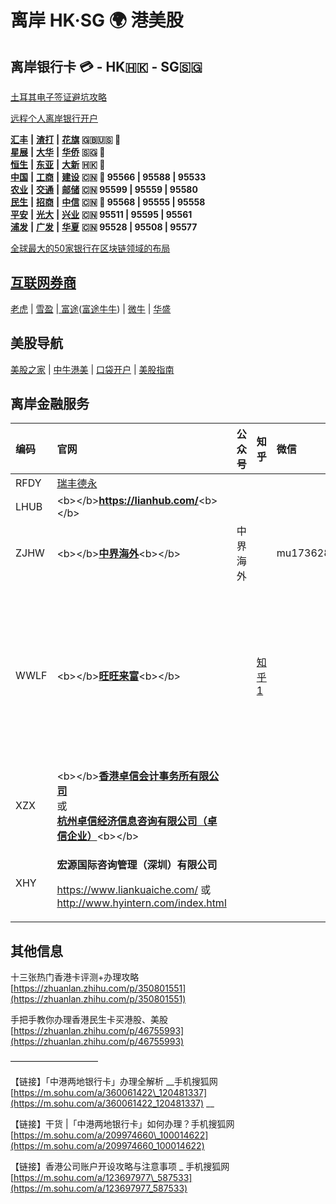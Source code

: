# 离岸 HK·SG 🌍 港美股

## 离岸银行卡  💳 - HK🇭🇰 - SG🇸🇬

[土耳其电子签证避坑攻略](https://zhuanlan.zhihu.com/p/145685753)

[远程个人离岸银行开户](https://wangwanglaifu.com/individual-remote-offshore-bank-account-opening/)

[**汇丰**](https://www.hsbc.com.cn/) **\|** [**渣打**](https://www.sc.com/cn/) **\|** [**花旗**](https://www.citi.com/) **🇬🇧🇺🇸 🚩**  
[**星展**](https://www.dbs.com.sg/) **\|** [**大华**](https://www.uob.com.sg/chi/) **\|** [**华侨**](https://www.ocbc.com/) **🇸🇬 🚩**  
[**恒生**](https://www.hangseng.com.cn/) **\|** [**东亚**](https://www.hkbea.com.cn/PersonalBusiness/) **\|** [**大新**](https://www.dahsing.com/) **🇭🇰 🚩**  
[**中国**](https://www.boc.cn/) **\|** [**工商**](http://www.icbc.com.cn/icbc/) **\|** [**建设**](http://www.ccb.com/cn) **🇨🇳 🚩 95566 \| 95588 \| 95533**  
[**农业**](http://www.abchina.com/cn/) **\|** [**交通**](http://www.bankcomm.com/) **\|** [**邮储**](https://www.psbc.com/cn) **🇨🇳      95599 \| 95559 \| 95580**  
[**民生**](https://www.cmbc.com.cn/) **\|** [**招商**](https://www.cmbchina.com/) **\|** [**中信**](http://www.citicbank.com/) **🇨🇳 🚩 95568 \| 95555 \| 95558**  
[**平安**](https://bank.pingan.com/) **\|** [**光大**](https://www.cebbank.com/) **\|** [**兴业**](https://www.cib.com.cn/) **🇨🇳      95511 \| 95595 \| 95561**  
[**浦发**](https://www.spdb.com.cn/) **\|** [**广发**](http://www.cgbchina.com.cn/) **\|** [**华夏**](https://www.hxb.com.cn/) **🇨🇳      95528 \| 95508 \| 95577**

[全球最大的50家银行在区块链领域的布局](https://cloud.tencent.com/developer/article/1356837)

## [互联网券商](https://zhuanlan.zhihu.com/p/349480662)

[老虎](https://www.itiger.com/) \| [雪盈](https://www.snowballsecurities.com/) \|[ 富途](https://www.futuhk.com/)\([富途牛牛](https://www.futunn.com/)\) \| [微牛](https://www.webull.com/) \| [华盛](https://www.vbkr.com/)

## 美股导航

[美股之家](https://www.mg21.com/) \| [中牛港美](https://www.zngm.com/) \| [口袋开户](https://www.kdkh.com/) \| [美股指南](https://investguider.com/)

## 离岸金融服务

<table>
  <thead>
    <tr>
      <th style="text-align:left">&#x7F16;&#x7801;</th>
      <th style="text-align:left"><b>&#x5B98;&#x7F51;</b>
      </th>
      <th style="text-align:left">&#x516C;&#x4F17;&#x53F7;</th>
      <th style="text-align:left">&#x77E5;&#x4E4E;</th>
      <th style="text-align:left">&#x5FAE;&#x4FE1;</th>
      <th style="text-align:left">&#x4E3B;&#x9875;1</th>
      <th style="text-align:left">&#x4E3B;&#x9875;2</th>
    </tr>
  </thead>
  <tbody>
    <tr>
      <td style="text-align:left">RFDY</td>
      <td style="text-align:left"><a href="https://www.rfdy.hk/">&#x745E;&#x4E30;&#x5FB7;&#x6C38;</a>
      </td>
      <td style="text-align:left"></td>
      <td style="text-align:left"></td>
      <td style="text-align:left"></td>
      <td style="text-align:left"></td>
      <td style="text-align:left"></td>
    </tr>
    <tr>
      <td style="text-align:left">LHUB</td>
      <td style="text-align:left">&lt;b&gt;&lt;/b&gt;<a href="https://lianhub.com/"><b>https://lianhub.com/</b></a>&lt;b&gt;&lt;/b&gt;</td>
      <td
      style="text-align:left"></td>
        <td style="text-align:left"></td>
        <td style="text-align:left"></td>
        <td style="text-align:left"></td>
        <td style="text-align:left"></td>
    </tr>
    <tr>
      <td style="text-align:left">ZJHW</td>
      <td style="text-align:left">&lt;b&gt;&lt;/b&gt;<a href="https://www.zjhw2020.com/"><b>&#x4E2D;&#x754C;&#x6D77;&#x5916;</b></a>&lt;b&gt;&lt;/b&gt;</td>
      <td
      style="text-align:left">&#x4E2D;&#x754C;&#x6D77;&#x5916;</td>
        <td style="text-align:left"></td>
        <td style="text-align:left">mu17362861994</td>
        <td style="text-align:left"></td>
        <td style="text-align:left"></td>
    </tr>
    <tr>
      <td style="text-align:left">WWLF</td>
      <td style="text-align:left">&lt;b&gt;&lt;/b&gt;<a href="https://wangwanglaifu.com/"><b>&#x65FA;&#x65FA;&#x6765;&#x5BCC;</b></a>&lt;b&gt;&lt;/b&gt;</td>
      <td
      style="text-align:left"></td>
        <td style="text-align:left"><a href="https://www.zhihu.com/people/wangwanglaifu">&#x77E5;&#x4E4E;1</a>
        </td>
        <td style="text-align:left"></td>
        <td style="text-align:left"><a href="https://wangwanglaifu.com/individual-offshore-services/">&#x4E2A;&#x4EBA;&#x79BB;&#x5CB8;&#x4E1A;&#x52A1; - &#x65FA;&#x65FA;&#x6765;&#x5BCC;</a>
        </td>
        <td style="text-align:left"><a href="https://wangwanglaifu.com/products-and-services/">&#x5176;&#x4ED6;&#x4EA7;&#x54C1;&#x4E0E;&#x670D;&#x52A1; - &#x65FA;&#x65FA;&#x6765;&#x5BCC;</a>
        </td>
    </tr>
    <tr>
      <td style="text-align:left">XZX</td>
      <td style="text-align:left">&lt;b&gt;&lt;/b&gt;<a href="http://www.zhuoxin.hk/"><b>&#x9999;&#x6E2F;&#x5353;&#x4FE1;&#x4F1A;&#x8BA1;&#x4E8B;&#x52A1;&#x6240;&#x6709;&#x9650;&#x516C;&#x53F8;</b> </a>
        <br
        />&#x6216;
        <br /><a href="http://www.zhuoxin.net/"><b>&#x676D;&#x5DDE;&#x5353;&#x4FE1;&#x7ECF;&#x6D4E;&#x4FE1;&#x606F;&#x54A8;&#x8BE2;&#x6709;&#x9650;&#x516C;&#x53F8;&#xFF08;&#x5353;&#x4FE1;&#x4F01;&#x4E1A;&#xFF09;</b></a>&lt;b&gt;&lt;/b&gt;</td>
      <td
      style="text-align:left"></td>
        <td style="text-align:left"></td>
        <td style="text-align:left"></td>
        <td style="text-align:left"></td>
        <td style="text-align:left"></td>
    </tr>
    <tr>
      <td style="text-align:left">XHY</td>
      <td style="text-align:left">
        <p><b>&#x5B8F;&#x6E90;&#x56FD;&#x9645;&#x54A8;&#x8BE2;&#x7BA1;&#x7406;&#xFF08;&#x6DF1;&#x5733;&#xFF09;&#x6709;&#x9650;&#x516C;&#x53F8;</b>
        </p>
        <p><a href="https://www.liankuaiche.com/">https://www.liankuaiche.com/</a> &#x6216;
          <a
          href="http://www.hyintern.com/index.html">http://www.hyintern.com/index.html</a>
        </p>
      </td>
      <td style="text-align:left"></td>
      <td style="text-align:left"></td>
      <td style="text-align:left"></td>
      <td style="text-align:left"></td>
      <td style="text-align:left"></td>
    </tr>
  </tbody>
</table>

## 其他信息

十三张热门香港卡评测+办理攻略  
[https://zhuanlan.zhihu.com/p/350801551](https://zhuanlan.zhihu.com/p/350801551)

手把手教你办理香港民生卡买港股、美股  
[https://zhuanlan.zhihu.com/p/46755993](https://zhuanlan.zhihu.com/p/46755993)

——————————

【链接】「中港两地银行卡」办理全解析 __手机搜狐网 [https://m.sohu.com/a/360061422\_120481337](https://m.sohu.com/a/360061422_120481337) __

【链接】干货  \|「中港两地银行卡」如何办理？手机搜狐网 [https://m.sohu.com/a/209974660\_100014622](https://m.sohu.com/a/209974660_100014622) 

【链接】香港公司账户开设攻略与注意事项 \_ 手机搜狐网 [https://m.sohu.com/a/123697977\_587533](https://m.sohu.com/a/123697977_587533)

